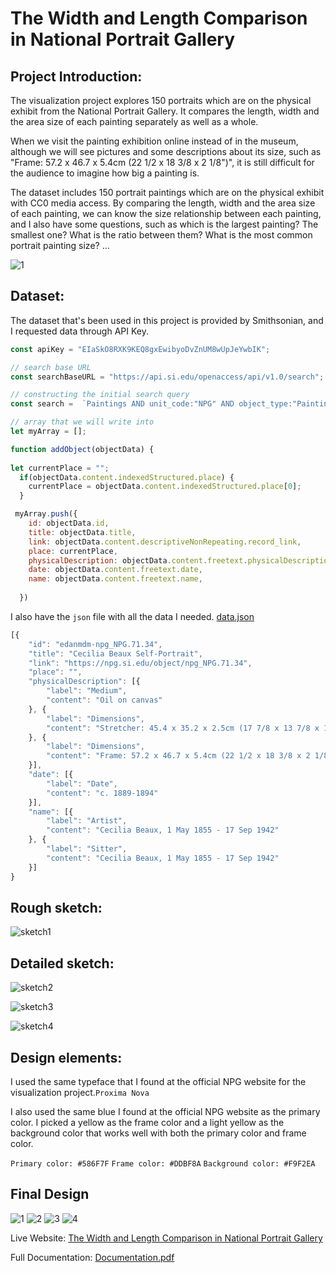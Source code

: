 # The Width and Length Comparison in National Portrait Gallery


## Project Introduction:

The visualization project explores 150 portraits which are on the  physical exhibit from the National Portrait Gallery. It compares the length, width and the area size of each painting separately as well as a whole.

When we visit the painting exhibition online instead of in the museum, although we will see pictures and some descriptions about its size, such as "Frame: 57.2 x 46.7 x 5.4cm (22 1/2 x 18 3/8 x 2 1/8\")", it is still difficult for the audience to imagine how big a painting is.

The dataset includes 150 portrait paintings which are on the physical exhibit with CC0 media access. By comparing the length, width and the area size of each painting, we can know the size relationship between each painting, and I also have some questions, such as which is the largest painting? The smallest one? What is the ratio between them? What is the most common portrait painting size? ...


![1](https://github.com/kanodesu/majorstudio-fall21/blob/main/01%20Quantitative/01D%20Final%20design%2C%20prototype%20and%20presentation/screenshots/screenshot1.png "1")



## Dataset:
The dataset that's been used in this project is provided by Smithsonian, and I requested data through API Key.
```javascript
const apiKey = "EIaSkO8RXK9KEQ8gxEwibyoDvZnUM8wUpJeYwbIK";  

// search base URL
const searchBaseURL = "https://api.si.edu/openaccess/api/v1.0/search";

// constructing the initial search query
const search =  `Paintings AND unit_code:"NPG" AND object_type:"Paintings" AND set_name:"National+Portrait+Gallery+Collection" AND onphysicalexhibit:"Yes"`;

// array that we will write into
let myArray = [];

function addObject(objectData) {  
  
let currentPlace = "";
  if(objectData.content.indexedStructured.place) {
    currentPlace = objectData.content.indexedStructured.place[0];
  }

 myArray.push({
    id: objectData.id,
    title: objectData.title,
    link: objectData.content.descriptiveNonRepeating.record_link,
    place: currentPlace,
    physicalDescription: objectData.content.freetext.physicalDescription,
    date: objectData.content.freetext.date,
    name: objectData.content.freetext.name,
        
  })
```

I also have the `json` file with all the data I needed. [data.json](https://github.com/kanodesu/majorstudio-fall21/blob/main/01%20Quantitative/01C%20Design%20mockup%20and%20first%20prototype/data.json)
```javascript
[{
	"id": "edanmdm-npg_NPG.71.34",
	"title": "Cecilia Beaux Self-Portrait",
	"link": "https://npg.si.edu/object/npg_NPG.71.34",
	"place": "",
	"physicalDescription": [{
		"label": "Medium",
		"content": "Oil on canvas"
	}, {
		"label": "Dimensions",
		"content": "Stretcher: 45.4 x 35.2 x 2.5cm (17 7/8 x 13 7/8 x 1\")"
	}, {
		"label": "Dimensions",
		"content": "Frame: 57.2 x 46.7 x 5.4cm (22 1/2 x 18 3/8 x 2 1/8\")"
	}],
	"date": [{
		"label": "Date",
		"content": "c. 1889-1894"
	}],
	"name": [{
		"label": "Artist",
		"content": "Cecilia Beaux, 1 May 1855 - 17 Sep 1942"
	}, {
		"label": "Sitter",
		"content": "Cecilia Beaux, 1 May 1855 - 17 Sep 1942"
	}]
}
```

## Rough sketch:
![sketch1](https://github.com/kanodesu/majorstudio-fall21/blob/main/01%20Quantitative/01C%20Design%20mockup%20and%20first%20prototype/sketch1.png "sketch1")

## Detailed sketch:
![sketch2](https://github.com/kanodesu/majorstudio-fall21/blob/main/01%20Quantitative/01C%20Design%20mockup%20and%20first%20prototype/Artboard%201.png "sketch2")

![sketch3](https://github.com/kanodesu/majorstudio-fall21/blob/main/01%20Quantitative/01C%20Design%20mockup%20and%20first%20prototype/Artboard%202.png "sketch3")

![sketch4](https://github.com/kanodesu/majorstudio-fall21/blob/main/01%20Quantitative/01D%20Final%20design%2C%20prototype%20and%20presentation/sketch4.png "sketch4")


## Design elements:
I used the same typeface that I found at the official NPG website for the visualization project.`Proxima Nova`

I also used the same blue I found at the official NPG website as the primary color.
I picked a yellow as the frame color and a light yellow as the background color that works well with both the primary color and frame color.

`Primary color: #586F7F`
`Frame color: #DDBF8A`
`Background color: #F9F2EA`

## Final Design
![1](https://github.com/kanodesu/majorstudio-fall21/blob/main/01%20Quantitative/01D%20Final%20design%2C%20prototype%20and%20presentation/screenshots/screenshot1.png "1")
![2](https://github.com/kanodesu/majorstudio-fall21/blob/main/01%20Quantitative/01D%20Final%20design%2C%20prototype%20and%20presentation/screenshots/screenshot2.png "2")
![3](https://github.com/kanodesu/majorstudio-fall21/blob/main/01%20Quantitative/01D%20Final%20design%2C%20prototype%20and%20presentation/screenshots/screenshot3.png "3")
![4](https://github.com/kanodesu/majorstudio-fall21/blob/main/01%20Quantitative/01D%20Final%20design%2C%20prototype%20and%20presentation/screenshots/screenshot4.png "4")

Live Website: [The Width and Length Comparison in National Portrait Gallery](https://kanodesu.github.io/majorstudio-fall21/01%20Quantitative/01D%20Final%20design,%20prototype%20and%20presentation/codes/)


Full Documentation: [Documentation.pdf](https://github.com/kanodesu/majorstudio-fall21/blob/main/01%20Quantitative/01D%20Final%20design%2C%20prototype%20and%20presentation/documentation.pdf)
